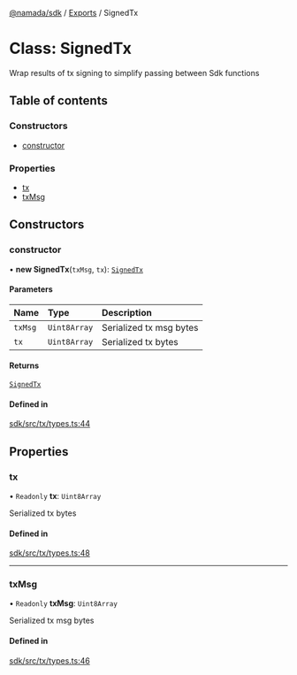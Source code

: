 [@namada/sdk](../README.md) / [Exports](../modules.md) / SignedTx

# Class: SignedTx

Wrap results of tx signing to simplify passing between Sdk functions

## Table of contents

### Constructors

- [constructor](SignedTx.md#constructor)

### Properties

- [tx](SignedTx.md#tx)
- [txMsg](SignedTx.md#txmsg)

## Constructors

### constructor

• **new SignedTx**(`txMsg`, `tx`): [`SignedTx`](SignedTx.md)

#### Parameters

| Name | Type | Description |
| :------ | :------ | :------ |
| `txMsg` | `Uint8Array` | Serialized tx msg bytes |
| `tx` | `Uint8Array` | Serialized tx bytes |

#### Returns

[`SignedTx`](SignedTx.md)

#### Defined in

[sdk/src/tx/types.ts:44](https://github.com/anoma/namada-interface/blob/7542445f/packages/sdk/src/tx/types.ts#L44)

## Properties

### tx

• `Readonly` **tx**: `Uint8Array`

Serialized tx bytes

#### Defined in

[sdk/src/tx/types.ts:48](https://github.com/anoma/namada-interface/blob/7542445f/packages/sdk/src/tx/types.ts#L48)

___

### txMsg

• `Readonly` **txMsg**: `Uint8Array`

Serialized tx msg bytes

#### Defined in

[sdk/src/tx/types.ts:46](https://github.com/anoma/namada-interface/blob/7542445f/packages/sdk/src/tx/types.ts#L46)
